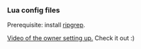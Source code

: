 ### Lua config files
Prerequisite: install [ripgrep](https://github.com/BurntSushi/ripgrep).

[Video of the owner setting up.](https://www.youtube.com/watch?v=w7i4amO_zaE) Check it out :)

